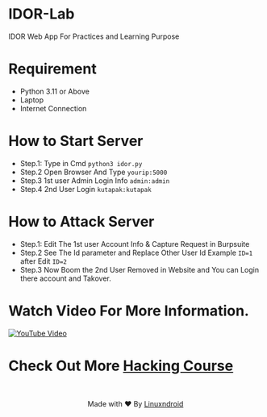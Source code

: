 # IDOR-Lab
IDOR Web App For Practices and Learning Purpose

# Requirement
- Python 3.11 or Above
- Laptop
- Internet Connection

# How to Start Server

- Step.1: Type in Cmd `python3 idor.py`
- Step.2 Open Browser And Type `yourip:5000`
- Step.3 1st user Admin Login Info `admin:admin`
- Step.4 2nd User Login `kutapak:kutapak`

# How to Attack Server
- Step.1: Edit The 1st user Account Info & Capture Request in Burpsuite
- Step.2 See The Id parameter and Replace Other User Id Example `ID=1` after Edit `ID=2`
- Step.3 Now Boom the 2nd User Removed in Website and You can Login there account and Takover.

# Watch Video For More Information.
[![YouTube Video](https://img.youtube.com/vi/R83-GAYB4YA/0.jpg)](https://www.youtube.com/watch?v=R83-GAYB4YA)

# Check Out More [Hacking Course](https://linuxndroid.in)

<br>
<p align="center">Made with ❤️ By <a href="https://www.youtube.com/channel/UC2O1Hfg-dDCbUcau5QWGcgg">Linuxndroid</a></p>

